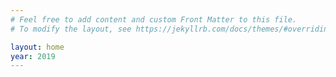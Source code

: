 ```yaml
---
# Feel free to add content and custom Front Matter to this file.
# To modify the layout, see https://jekyllrb.com/docs/themes/#overriding-theme-defaults

layout: home
year: 2019
---
```


